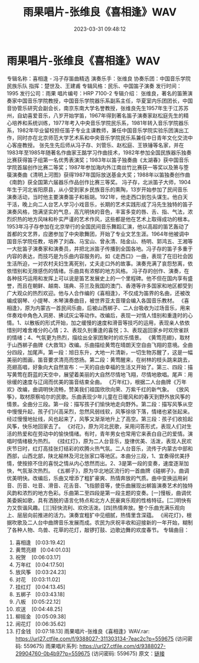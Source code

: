 ﻿---
title: 雨果唱片-张维良《喜相逢》WAV
date: 2023-03-31 09:48:12
categories: 古典音乐、新世纪、纯音雅乐
tags: 纯音雅乐
---
# 雨果唱片-张维良《喜相逢》WAV

专辑名称：喜相逢 - 冯子存笛曲精选
演奏乐手：张维良
协奏乐团：中国音乐学院民族乐队
指挥：楚世及、王建甫
专辑风格：民乐、中国笛子演奏
发行时间：1995
发行公司：雨果
唱片编号：HRP 7100-2
专辑介绍：
张维良，著名的笛箫演奏家中国音乐学院教授，中国音乐学院器乐系副系主任，华夏室内乐团团长，中国音协管乐研究会副会长，南京东南大学名誉教授，张维良先生1957年生于江苏苏州，自幼喜爱音乐，八岁开始学笛，1967年得到著名笛子演奏家赵松庭先生的精心培养和系统训练，1977年考入中央音乐学院民乐系，1981年转入音乐学院器乐系，1982年毕业留校担任笛子专业主课教师，兼任中国音乐学院实验乐团演出工作，同时亦在北京师范大学艺术系和中央音乐学院民乐系兼任中日青年文化交流中心客座教授。
张先生先后师从冯子存、刘管乐、赵松庭、王铁锤等名家，并在1983年至1985年随著名作曲家王酩学习作曲技术，1982年参加全国民族器乐独奏比赛获得笛子组第一名优秀表演奖；1983年以笛子独奏曲《太湖春》获中国音乐学院首届创作比赛二等奖；1987年参加海内外江南丝竹比赛获一等奖以及箫与箜篌演奏曲《清明上河图》获得1987年国际放送基金大奖；1988年以笛独奏创作曲《南韵》获全国第六届器乐作品创作比赛三等奖。
冯子存，北派笛子大师，1904年生于河北省阳原县，从小受到家乡民族音乐的熏陶，13岁开始参加了民间音乐演奏活动，当时他主要演奏笛子和板胡。1921年，他走西口到包头谋生。他白天干活，晚上向二人台艺人学习小戏音乐，长期的艺术实践形成了冯先生独特的笛子演奏风格，饱满坚实的气息，高亢明快的音色，丰富多变的唇、舌、指、气法，浓烈炽热的地方风味和朴实严谨的艺术作风，这些都是他在艺术上取得成功的根本。1953年冯子存参加在北京举行的全国民间音乐舞蹈汇演，他以高超的笛艺轰动了首都的文艺界，应邀参加了中央歌舞团，开始了专业文艺生涯。1964年他被调中国音乐学院任教，培养了刘森、马宝山、曾永清、陆金山、杨明、郭鸿五、王湘等一大批笛子演奏家和演奏员，并把北派笛子传播到全国各地。冯子存的笛子多重于内容的表达，而技巧是为乐曲内容服务的。如《走西口》一曲，表现了在旧社会因生活所迫，一对农村夫妇生离死别，丈夫走口外的故事。演奏充满了哀怨愁离，依依惜别和无限感伤的情绪。乐曲具有浓郁的地方风格。
冯子存的创作、演奏，在各种技巧运用和发挥上可以说是笛艺发展史上的一个里程碑。他不但在国内享有盛誉，而且在朝鲜、越南、瑞典、芬兰及我国的澳门、香港等许多国家和地区都受到广大观众的热烈欢迎。他与人合作编的《喜相逢》，不仅成为笛界的名曲，还被改编成钢琴、小提琴、木琴演奏曲目，被世界亚太音理会编入各国音乐教材。
《喜相逢》，原为内蒙古一首民间乐曲，后被山西梆子、二人台吸收为过场音乐，用来伴奏戏中角色入洞房、拂试灰尘等动作。改编后，表现一对情人惜别和重逢时的心情。1、以散板的形式开始，加之缓慢的速度和滑音等技巧的运用，表现亲人依依惜别时难舍难分的心情；2、表现久别重逢的喜悦；3、表现返回家乡时欢欣雀跃的情绪；4、气氛更为热烈，描绘出全家团聚时的欢乐情景。
《黄莺亮翅》，取材于山西梆子曲牌《大救驾》改编。乐曲描绘黄莺在晴朗天空自由飞翔的意境。全曲分四段，加尾声。第一段：旭日东升，大地一片清新，一切生物苏醒了，这是一幅美丽的图画，笛音要求清亮而悠扬。第二段：黄莺醒来，在树林的枝头跳来跳去，亮翅高唱，好象向大自然宣布：一天的自由幸福的生活又开始了。第三、四段：描写黄莺在蔚蓝的天空中，展望着美丽的大自然尽情地飞翔，尽情地歌唱。尾声：用徐缓的速度与辽阔而优美的笛音结束全曲。
《万年红》，根据二人台曲牌《万年欢》改编，曲调明快流畅，赞美我们祖国欣欣向荣、万紫千红的新气象。
《放风筝》，取材原察哈尔的民歌。乐曲表现少年儿童在日暖风和的春天到野外放风筝的情景。全曲分三段。第一段：描写孩子们愉快地走向野外。第二段：描写风筝从空中慢慢升起，孩子们兴高采烈，忽然风弱线软，风筝徐徐下落，情绪也紧张起来。经过慢慢地扯线，风也起来了，风筝又渐渐地升上了高空。第三段：孩子们收拾起风筝，快乐地回家去了。
《对花》，原为河北民歌，采用问答形式，表现人们对生活的热爱和在劳动中的愉快情绪。有时，青年男女也常用它来表白自己的爱情。演唱时情绪极为热烈。
《挂红灯》，原为二人台音乐，旋律优美、活泼，表现人民欢庆节日时，红灯高挂张灯结彩的欢腾火热气氛。二人台音乐，流传于内蒙古中部和西部，山西北部，陕北榆林及河北张家口等地区。本曲分三段，1、宜奏得优美抒情，使按捺不住的喜悦之情从内心悠然而出。2、3是第一段的变奏，速度逐渐加快，气氛渐次热烈。
《五梆子》，原为华北地区流行的一首曲牌《碰梆子》，曲调优美明快。改编后，乐曲又增添了粗犷豪爽、热情奔放的气质。曲中变换运用剁音、历音、吐音、滑音、花舌音、飞指颤音等，使乐曲展现出梆笛演奏艺术的独特风韵和浓烈的地方色彩。乐曲第二至四段是第一段主题的变奏。[一]慢板，曲调优美委婉如歌，具有洒脱的语言化特点和北方人民豪爽乐观的性格特征。[二]明快有力又恢谐风趣。[三]轻快流利、欢欣活泼。[四]热情奔放。整个乐曲充满乐观向上、层层向前推进的活力。演奏宜粗犷中见细腻，热情里含深蕴。
《闹花灯》，根据吹歌及二人台中曲牌音乐发展而成。农民为庆祝丰收和迎接新的一年开始，糊制了各种人物、鸟兽、花草的花灯，敲锣打鼓、边歌边舞的欢度春节。
专辑曲目：
01. 喜相逢   [0:03:19.42]
02. 黄莺亮翅   [0:04:01.03]
03. 祝贺    [0:06:03.17]
04. 万年红   [0:04:17.50]
05. 放风筝   [0:03:24.23]
06. 对花    [0:03:11.02]
07. 挂红灯   [0:04:13.45]
08. 五梆子   [0:03:43.18]
09. 八板    [0:05:22.12]
10. 欢送    [0:04:48.25]
11. 柳摇金   [0:05:09.38]
12. 闹花灯   [0:06:35.62]
13. 打金钱   [0:07:18.13]
雨果唱片-张维良《喜相逢》WAV.rar: https://url27.ctfile.com/f/9388027-311303134-7eac2c?p=559675
(访问密码: 559675)
雨果唱片系列: https://url27.ctfile.com/d/9388027-29904760-0b4b97?p=559675
(访问密码: 559675)
原文：[链接](https://blog.sina.com.cn/s/blog_1647c7e7601031188.html)
